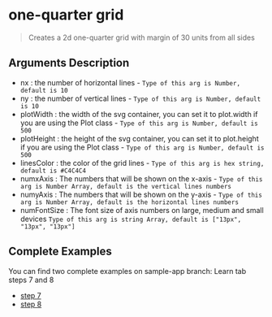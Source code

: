# one-quarter grid

> Creates a 2d one-quarter grid with margin of 30 units from all sides

## Arguments Description
 
  - nx : the number of horizontal lines - `Type of this arg is Number, default is 10`
  - ny : the number of vertical lines - `Type of this arg is Number, default is 10`
  - plotWidth : the width of the svg container, you can set it to plot.width if you are using the Plot class - `Type of this arg is Number, default is 500`
  - plotHeight : the height of the svg container, you can set it to plot.height if you are using the Plot class - `Type of this arg is Number, default is 500`
  - linesColor : the color of the grid lines - `Type of this arg is hex string, default is #C4C4C4`
  - numxAxis : The numbers that will be shown on the x-axis - `Type of this arg is Number Array, default is the vertical lines numbers`
  - numyAxis : The numbers that will be shown on the y-axis - `Type of this arg is Number Array, default is the horizontal lines numbers`
  - numFontSize : The font size of axis numbers on large, medium and small devices `Type of this arg is string Array, default is ["13px", "13px", "13px"]`

## Complete Examples

You can find two complete examples on sample-app branch: Learn tab steps 7 and 8
- [step 7](https://github.com/EduApps-Egypt/ReactApps/blob/sample-app/src/sample_app/Content/Learn/step7.js)
- [step 8](https://github.com/EduApps-Egypt/ReactApps/blob/sample-app/src/sample_app/Content/Learn/step8.js)
  
